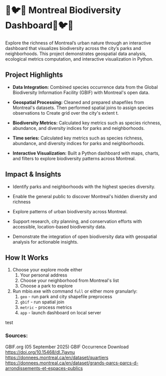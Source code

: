 
# 🍄🐦🌳 Montreal Biodiversity Dashboard🌳🐦🍄

Explore the richness of Montreal’s urban nature through an interactive dashboard that visualizes biodiversity across the city’s parks and neighborhoods. This project demonstrates geospatial data analysis, ecological metrics computation, and interactive visualization in Python.

## Project Highlights

- **Data Integration:** Combined species occurrence data from the Global Biodiversity Information Facility (GBIF) with Montreal's open data.
    
- **Geospatial Processing:** Cleaned and prepared shapefiles from Montreal's datasets. Then performed spatial joins to assign species observations to Create grid over the city's extent t.
	
- **Biodiversity Metrics:** Calculated key metrics such as species richness, abundance, and diversity indices for parks and neighborhoods.
	
- **Time series:** Calculated key metrics such as species richness, abundance, and diversity indices for parks and neighborhoods.
	
- **Interactive Visualization:** Built a Python dashboard with maps, charts, and filters to explore biodiversity patterns across Montreal.

## Impact & Insights

- Identify parks and neighborhoods with the highest species diversity.
	
- Enable the general public to discover Montreal's hidden diversity and richness
	
- Explore patterns of urban biodiversity across Montreal.
	
- Support research, city planning, and conservation efforts with accessible, location-based biodiversity data.
	
- Demonstrate the integration of open biodiversity data with geospatial analysis for actionable insights.

## How It Works

1. Choose your explore mode either 
	1. Your personal address
	2. Choose your neighborhood from Montreal's list
	3. Choose a park to explore 
2. Run mbio.exe with command  `full` or either more granularly:
	1. `geo` - run park and city shapefile preprocess
	2. `gbif` - run spatial join 
	3. `metric` - process metrics 
	4. `app` - launch dashboard on local server 
    
test

### Sources:
GBIF.org (05 September 2025) GBIF Occurrence Download  https://doi.org/10.15468/dl.7jaynu
https://donnees.montreal.ca/en/dataset/quartiers
https://donnees.montreal.ca/en/dataset/grands-parcs-parcs-d-arrondissements-et-espaces-publics